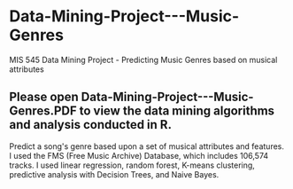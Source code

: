 # Data-Mining-Project---Music-Genres
MIS 545 Data Mining Project - Predicting Music Genres based on musical attributes

## Please open Data-Mining-Project---Music-Genres.PDF to view the data mining algorithms and analysis conducted in R.

Predict a song's genre based upon a set of musical attributes and features. I used the FMS (Free Music Archive) Database, which includes 106,574 tracks. I used linear regression, random forest, K-means clustering, predictive analysis with Decision Trees, and Naive Bayes. 
